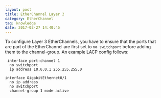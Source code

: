 ```yaml
---
layout: post
title: EtherChannel Layer 3
category: EtherChannel
tag: knowledge
date: 2017-02-27 14:40:45
---
```


To configure Layer 3 EtherChannels, you have to ensure that the ports that are part of the EtherChannel are first set to `no switchport` before adding them to the channel-group. An example LACP config follows:

```
 interface port-channel 1
  no switchport
  ip address 10.0.0.1 255.255.255.0

interface GigabitEthernet0/1
  no ip address
  no switchport
  channel-group 1 mode active
```